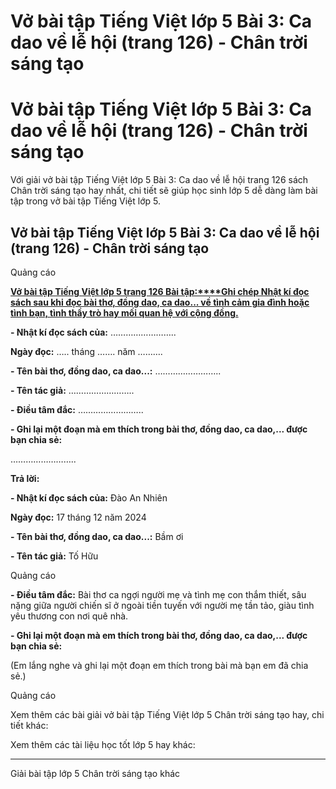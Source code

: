 # Vở bài tập Tiếng Việt lớp 5 Bài 3: Ca dao về lễ hội (trang 126) - Chân trời sáng tạo

# Vở bài tập Tiếng Việt lớp 5 Bài 3: Ca dao về lễ hội (trang 126) - Chân trời sáng tạo

Với giải vở bài tập Tiếng Việt lớp 5 Bài 3: Ca dao về lễ hội trang 126 sách Chân trời sáng tạo hay nhất, chi tiết sẽ giúp học sinh lớp 5 dễ dàng làm bài tập trong vở bài tập Tiếng Việt lớp 5.

## Vở bài tập Tiếng Việt lớp 5 Bài 3: Ca dao về lễ hội (trang 126) - Chân trời sáng tạo

Quảng cáo

[**Vở bài tập Tiếng Việt lớp 5 trang 126 Bài tập:****Ghi chép Nhật kí đọc sách sau khi đọc bài thơ, đồng dao, ca dao... về tình cảm gia đình hoặc tình bạn, tình thầy trò hay mối quan hệ với cộng đồng.**](https://vietjack.com/vbt-tieng-viet-5-ct/ghi-chep-nhat-ki-doc-sach-sau-khi-doc-bai-tho-dong-dao-ca-vm.jsp)

**\- Nhật kí đọc sách của:** ……………………..

**Ngày đọc:** ….. tháng ……. năm ……….

**\- Tên bài thơ, đồng dao, ca dao...:** ……………………..

**\- Tên tác giả:** ……………………..

**\- Điều tâm đắc:** ……………………..

**\- Ghi lại một đoạn mà em thích trong bài thơ, đồng dao, ca dao,... được bạn chia sẻ:**

……………………..

**Trả lời:**

**\- Nhật kí đọc sách của:** Đào An Nhiên

**Ngày đọc:** 17 tháng 12 năm 2024

**\- Tên bài thơ, đồng dao, ca dao...:** Bầm ơi

**\- Tên tác giả:** Tố Hữu

Quảng cáo

**\- Điều tâm đắc:** Bài thơ ca ngợi người mẹ và tình mẹ con thắm thiết, sâu nặng giữa người chiến sĩ ở ngoài tiền tuyến với người mẹ tần tảo, giàu tình yêu thương con nơi quê nhà.

**\- Ghi lại một đoạn mà em thích trong bài thơ, đồng dao, ca dao,... được bạn chia sẻ:**

(Em lắng nghe và ghi lại một đoạn em thích trong bài mà bạn em đã chia sẻ.)

Quảng cáo

Xem thêm các bài giải vở bài tập Tiếng Việt lớp 5 Chân trời sáng tạo hay, chi tiết khác:

Xem thêm các tài liệu học tốt lớp 5 hay khác:

* * *

Giải bài tập lớp 5 Chân trời sáng tạo khác
